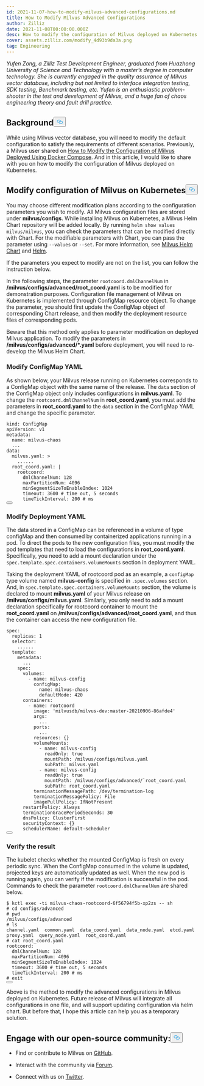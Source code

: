 ```yaml
---
id: 2021-11-07-how-to-modify-milvus-advanced-configurations.md
title: How to Modify Milvus Advanced Configurations
author: Zilliz
date: 2021-11-08T00:00:00.000Z
desc: How to modify the configuration of Milvus deployed on Kubernetes
cover: assets.zilliz.com/modify_4d93b9da3a.png
tag: Engineering
---
```

<p><em>Yufen Zong, a Zilliz Test Development Engineer, graduated from Huazhong University of Science and Technology with a master’s degree in computer technology. She is currently engaged in the quality assurance of Milvus vector database, including but not limited to interface integration testing, SDK testing, Benchmark testing, etc. Yufen is an enthusiastic problem-shooter in the test and development of Milvus, and a huge fan of chaos engineering theory and fault drill practice.</em></p>
<h2 id="Background" class="common-anchor-header">Background<button data-href="#Background" class="anchor-icon" translate="no">
      <svg translate="no"
        aria-hidden="true"
        focusable="false"
        height="20"
        version="1.1"
        viewBox="0 0 16 16"
        width="16"
      >
        <path
          fill="#0092E4"
          fill-rule="evenodd"
          d="M4 9h1v1H4c-1.5 0-3-1.69-3-3.5S2.55 3 4 3h4c1.45 0 3 1.69 3 3.5 0 1.41-.91 2.72-2 3.25V8.59c.58-.45 1-1.27 1-2.09C10 5.22 8.98 4 8 4H4c-.98 0-2 1.22-2 2.5S3 9 4 9zm9-3h-1v1h1c1 0 2 1.22 2 2.5S13.98 12 13 12H9c-.98 0-2-1.22-2-2.5 0-.83.42-1.64 1-2.09V6.25c-1.09.53-2 1.84-2 3.25C6 11.31 7.55 13 9 13h4c1.45 0 3-1.69 3-3.5S14.5 6 13 6z"
        ></path>
      </svg>
    </button></h2><p>While using Milvus vector database, you will need to modify the default configuration to satisfy the requirements of different scenarios. Previously, a Milvus user shared on <a href="/blog/pt/2021-10-22-apply-configuration-changes-on-milvus-2.md">How to Modify the Configuration of Milvus Deployed Using Docker Compose</a>. And in this article, I would like to share with you on how to modify the configuration of Milvus deployed on Kubernetes.</p>
<h2 id="Modify-configuration-of-Milvus-on-Kubernetes" class="common-anchor-header">Modify configuration of Milvus on Kubernetes<button data-href="#Modify-configuration-of-Milvus-on-Kubernetes" class="anchor-icon" translate="no">
      <svg translate="no"
        aria-hidden="true"
        focusable="false"
        height="20"
        version="1.1"
        viewBox="0 0 16 16"
        width="16"
      >
        <path
          fill="#0092E4"
          fill-rule="evenodd"
          d="M4 9h1v1H4c-1.5 0-3-1.69-3-3.5S2.55 3 4 3h4c1.45 0 3 1.69 3 3.5 0 1.41-.91 2.72-2 3.25V8.59c.58-.45 1-1.27 1-2.09C10 5.22 8.98 4 8 4H4c-.98 0-2 1.22-2 2.5S3 9 4 9zm9-3h-1v1h1c1 0 2 1.22 2 2.5S13.98 12 13 12H9c-.98 0-2-1.22-2-2.5 0-.83.42-1.64 1-2.09V6.25c-1.09.53-2 1.84-2 3.25C6 11.31 7.55 13 9 13h4c1.45 0 3-1.69 3-3.5S14.5 6 13 6z"
        ></path>
      </svg>
    </button></h2><p>You may choose different modification plans according to the configuration parameters you wish to modify. All Milvus configuration files are stored under <strong>milvus/configs</strong>. While installing Milvus on Kubernetes, a Milvus Helm Chart repository will be added locally. By running <code translate="no">helm show values milvus/milvus</code>, you can check the parameters that can be modified directly with Chart. For the modifiable parameters with Chart, you can pass the parameter using <code translate="no">--values</code> or <code translate="no">--set</code>. For more information, see <a href="https://artifacthub.io/packages/helm/milvus/milvus">Milvus Helm Chart</a> and <a href="https://helm.sh/docs/">Helm</a>.</p>
<p>If the parameters you expect to modify are not on the list, you can follow the instruction below.</p>
<p>In the following steps, the parameter <code translate="no">rootcoord.dmlChannelNum</code> in <strong>/milvus/configs/advanced/root_coord.yaml</strong> is to be modified for demonstration purposes. Configuration file management of Milvus on Kubernetes is implemented through ConfigMap resource object. To change the parameter, you should first update the ConfigMap object of corresponding Chart release, and then modify the deployment resource files of corresponding pods.</p>
<p>Beware that this method only applies to parameter modification on deployed Milvus application. To modify the parameters in <strong>/milvus/configs/advanced/*.yaml</strong> before deployment, you will need to re-develop the Milvus Helm Chart.</p>
<h3 id="Modify-ConfigMap-YAML" class="common-anchor-header">Modify ConfigMap YAML</h3><p>As shown below, your Milvus release running on Kubernetes corresponds to a ConfigMap object with the same name of the release. The <code translate="no">data</code> section of the ConfigMap object only includes configurations in <strong>milvus.yaml</strong>. To change the <code translate="no">rootcoord.dmlChannelNum</code> in <strong>root_coord.yaml</strong>, you must add the parameters in <strong>root_coord.yaml</strong> to the <code translate="no">data</code> section in the ConfigMap YAML and change the specific parameter.</p>
<pre><code translate="no">kind: ConfigMap
apiVersion: v1
metadata:
  name: milvus-chaos
  ...
data:
  milvus.yaml: &gt;
    ......
  root_coord.yaml: |
    rootcoord:
      dmlChannelNum: 128
      maxPartitionNum: 4096
      minSegmentSizeToEnableIndex: 1024
      <span class="hljs-built_in">timeout</span>: 3600 <span class="hljs-comment"># time out, 5 seconds</span>
      timeTickInterval: 200 <span class="hljs-comment"># ms</span>
<button class="copy-code-btn"></button></code></pre>
<h3 id="Modify-Deployment-YAML" class="common-anchor-header">Modify Deployment YAML</h3><p>The data stored in a ConfigMap can be referenced in a volume of type configMap and then consumed by containerized applications running in a pod. To direct the pods to the new configuration files, you must modify the pod templates that need to load the configurations in <strong>root_coord.yaml</strong>. Specifically, you need to add a mount declaration under the <code translate="no">spec.template.spec.containers.volumeMounts</code> section in deployment YAML.</p>
<p>Taking the deployment YAML of rootcoord pod as an example, a <code translate="no">configMap</code> type volume named <strong>milvus-config</strong> is specified in <code translate="no">.spec.volumes</code> section. And, in <code translate="no">spec.template.spec.containers.volumeMounts</code> section, the volume is declared to mount <strong>milvus.yaml</strong> of your Milvus release on <strong>/milvus/configs/milvus.yaml</strong>. Similarly, you only need to add a mount declaration specifically for rootcoord container to mount the <strong>root_coord.yaml</strong> on <strong>/milvus/configs/advanced/root_coord.yaml</strong>, and thus the container can access the new configuration file.</p>
<pre><code translate="no" class="language-yaml">spec:
  replicas: 1
  selector:
    ......
  template:
    metadata:
      ...
    spec:
      volumes:
        - name: milvus-config
          configMap:
            name: milvus-chaos
            defaultMode: 420
      containers:
        - name: rootcoord
          image: <span class="hljs-string">&#x27;milvusdb/milvus-dev:master-20210906-86afde4&#x27;</span>
          args:
            ...
          ports:
            ...
          resources: {}
          volumeMounts:
            - name: milvus-config
              readOnly: <span class="hljs-literal">true</span>
              mountPath: /milvus/configs/milvus.yaml
              subPath: milvus.yaml
            - name: milvus-config
              readOnly: <span class="hljs-literal">true</span>
              mountPath: /milvus/configs/advanced/`root_coord.yaml
              subPath: root_coord.yaml
          terminationMessagePath: /dev/termination-log
          terminationMessagePolicy: File
          imagePullPolicy: IfNotPresent
      restartPolicy: Always
      terminationGracePeriodSeconds: 30
      dnsPolicy: ClusterFirst
      securityContext: {}
      schedulerName: default-scheduler
<button class="copy-code-btn"></button></code></pre>
<h3 id="Verify-the-result" class="common-anchor-header">Verify the result</h3><p>The kubelet checks whether the mounted ConfigMap is fresh on every periodic sync. When the ConfigMap consumed in the volume is updated, projected keys are automatically updated as well. When the new pod is running again, you can verify if the modification is successful in the pod. Commands to check the parameter <code translate="no">rootcoord.dmlChannelNum</code> are shared below.</p>
<pre><code translate="no" class="language-bash">$ kctl <span class="hljs-built_in">exec</span> -ti milvus-chaos-rootcoord-6f56794f5b-xp2zs -- sh
<span class="hljs-comment"># cd configs/advanced</span>
<span class="hljs-comment"># pwd</span>
/milvus/configs/advanced
<span class="hljs-comment"># ls</span>
channel.yaml  common.yaml  data_coord.yaml  data_node.yaml  etcd.yaml  proxy.yaml  query_node.yaml  root_coord.yaml
<span class="hljs-comment"># cat root_coord.yaml</span>
rootcoord:
  dmlChannelNum: 128
  maxPartitionNum: 4096
  minSegmentSizeToEnableIndex: 1024
  <span class="hljs-built_in">timeout</span>: 3600 <span class="hljs-comment"># time out, 5 seconds</span>
  timeTickInterval: 200 <span class="hljs-comment"># ms</span>
<span class="hljs-comment"># exit</span>
<button class="copy-code-btn"></button></code></pre>
<p>Above is the method to modify the advanced configurations in Milvus deployed on Kubernetes. Future release of Milvus will integrate all configurations in one file, and will support updating configuration via helm chart. But before that, I hope this article can help you as a temporary solution.</p>
<h2 id="Engage-with-our-open-source-community" class="common-anchor-header">Engage with our open-source community:<button data-href="#Engage-with-our-open-source-community" class="anchor-icon" translate="no">
      <svg translate="no"
        aria-hidden="true"
        focusable="false"
        height="20"
        version="1.1"
        viewBox="0 0 16 16"
        width="16"
      >
        <path
          fill="#0092E4"
          fill-rule="evenodd"
          d="M4 9h1v1H4c-1.5 0-3-1.69-3-3.5S2.55 3 4 3h4c1.45 0 3 1.69 3 3.5 0 1.41-.91 2.72-2 3.25V8.59c.58-.45 1-1.27 1-2.09C10 5.22 8.98 4 8 4H4c-.98 0-2 1.22-2 2.5S3 9 4 9zm9-3h-1v1h1c1 0 2 1.22 2 2.5S13.98 12 13 12H9c-.98 0-2-1.22-2-2.5 0-.83.42-1.64 1-2.09V6.25c-1.09.53-2 1.84-2 3.25C6 11.31 7.55 13 9 13h4c1.45 0 3-1.69 3-3.5S14.5 6 13 6z"
        ></path>
      </svg>
    </button></h2><ul>
<li><p>Find or contribute to Milvus on <a href="https://bit.ly/307b7jC">GitHub</a>.</p></li>
<li><p>Interact with the community via <a href="https://bit.ly/3qiyTEk">Forum</a>.</p></li>
<li><p>Connect with us on <a href="https://bit.ly/3ob7kd8">Twitter</a>.</p></li>
</ul>
